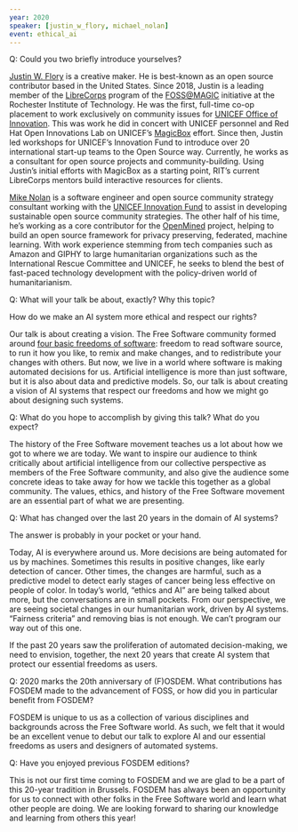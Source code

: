 ```yaml
---
year: 2020
speaker: [justin_w_flory, michael_nolan] 
event: ethical_ai
---
```


Q: Could you two briefly introduce yourselves?

[Justin W. Flory](https://justinwflory.com/) is a creative maker. He is best-known as an open
source contributor based in the United States. Since 2018, Justin is a
leading member of the [LibreCorps](https://fossrit.github.io/librecorps/) program of the [FOSS@MAGIC](https://fossrit.github.io/about/)
initiative at the Rochester Institute of Technology. He was the first,
full-time co-op placement to work exclusively on community issues for
[UNICEF Office of Innovation](https://www.unicef.org/innovation/). This was work he did in concert with
UNICEF personnel and Red Hat Open Innovations Lab on UNICEF’s
[MagicBox](https://www.unicef.org/innovation/Magicbox) effort. Since then, Justin led workshops for UNICEF’s
Innovation Fund to introduce over 20 international start-up teams to the
Open Source way. Currently, he works as a consultant for open source
projects and community-building. Using Justin’s initial efforts with
MagicBox as a starting point, RIT’s current LibreCorps mentors build
interactive resources for clients.

[Mike Nolan](https://nolski.rocks/) is a software engineer and open source community strategy
consultant working with the [UNICEF Innovation Fund](https://unicefinnovationfund.org/) to assist in
developing sustainable open source community strategies. The other half
of his time, he’s working as a core contributor for the [OpenMined](https://www.openmined.org/)
project, helping to build an open source framework for privacy
preserving, federated, machine learning. With work experience stemming
from tech companies such as Amazon and GIPHY to large humanitarian
organizations such as the International Rescue Committee and UNICEF, he
seeks to blend the best of fast-paced technology development with the
policy-driven world of humanitarianism.

Q: What will your talk be about, exactly? Why this topic?

How do we make an AI system more ethical and respect our rights?

Our talk is about creating a vision. The Free Software community formed
around [four basic freedoms of software](https://fsfe.org/freesoftware/basics/4freedoms.en.html): freedom to read software
source, to run it how you like, to remix and make changes, and to
redistribute your changes with others. But now, we live in a world where
software is making automated decisions for us. Artificial intelligence
is more than just software, but it is also about data and predictive
models. So, our talk is about creating a vision of AI systems that
respect our freedoms and how we might go about designing such systems.

Q: What do you hope to accomplish by giving this talk? What do you expect?

The history of the Free Software movement teaches us a lot about how we
got to where we are today. We want to inspire our audience to think
critically about artificial intelligence from our collective perspective
as members of the Free Software community, and also give the audience
some concrete ideas to take away for how we tackle this together as a
global community. The values, ethics, and history of the Free Software
movement are an essential part of what we are presenting.

Q: What has changed over the last 20 years in the domain of AI systems?

The answer is probably in your pocket or your hand.

Today, AI is everywhere around us. More decisions are being automated
for us by machines. Sometimes this results in positive changes, like
early detection of cancer. Other times, the changes are harmful, such as
a predictive model to detect early stages of cancer being less effective
on people of color. In today’s world, “ethics and AI” are being talked
about more, but the conversations are in small pockets. From our
perspective, we are seeing societal changes in our humanitarian work,
driven by AI systems. “Fairness criteria” and removing bias is not
enough. We can’t program our way out of this one.

If the past 20 years saw the proliferation of automated decision-making,
we need to envision, together, the next 20 years that create AI system
that protect our essential freedoms as users.

Q: 2020 marks the 20th anniversary of (F)OSDEM. What contributions has FOSDEM made to the advancement of FOSS, or how did you in particular benefit from FOSDEM?

FOSDEM is unique to us as a collection of various disciplines and
backgrounds across the Free Software world. As such, we felt that it
would be an excellent venue to debut our talk to explore AI and our
essential freedoms as users and designers of automated systems.

Q: Have you enjoyed previous FOSDEM editions?

This is not our first time coming to FOSDEM and we are glad to be a part
of this 20-year tradition in Brussels. FOSDEM has always been an
opportunity for us to connect with other folks in the Free Software
world and learn what other people are doing. We are looking forward to
sharing our knowledge and learning from others this year! 
